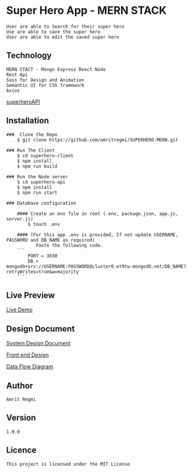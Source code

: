 # Super Hero App - MERN STACK 

    User are able to Search for their super hero 
    Use are able to save the super hero 
    User are able to edit the saved super hero

## Technology

    MERN STACT - Mongo Express React Node
    Rest Api 
    Sass for Design and Animation
    Semantic UI for CSS framework
    Axios
[superheroAPI](https://superheroapi.com/ )

## Installation

    ###  Clone the Repo 
        $ git clone https://github.com/amritregmi/SUPERHERO-MERN.git
        
    ### Run The Client 
        $ cd superhero-client
        $ npm install 
        $ npm run build

    ### Run the Node server
        $ cd superhero-api
        $ npm install
        $ npm run start

    ### Database configuration 

        #### Create an env file in root (.env, package.json, app.js, server.js)
            $ touch .env 
        
        #### (For this app .env is provided, If not update USERNAME, PASSWORD and DB_NAME as required)
               Paste the following code.
        ```
            PORT = 3030
            DB = mongodb+srv://USERNAME:PASSWORD@cluster0.et9tw.mongodb.net/DB_NAME?retryWrites=true&w=majority
        ```
## Live Preview
   
   [Live Demo](https://superhero-mern.herokuapp.com)
   
## Design Document 

   [System Design Document](/system-design.png) 
   
   [Front end Design](/front-end-design.png)
   
   [Data Flow Diagram](/data-flow-diagram.png)
   
## Author 
    Amrit Regmi 

## Version 
    1.0.0

## Licence 
    This project is licensed under the MIT License
